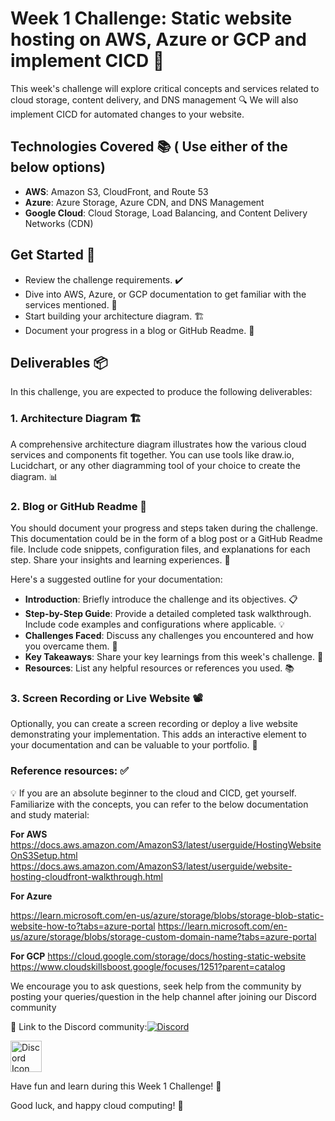 # Week 1 Challenge: Static website hosting on AWS, Azure or GCP and implement CICD 🚀

This week's challenge will explore critical concepts and services related to cloud storage, content delivery, and DNS management 🔍 We will also implement CICD for automated changes to your website.

## Technologies Covered 📚 ( Use either of the below options)
- **AWS**: Amazon S3, CloudFront, and Route 53
- **Azure**: Azure Storage, Azure CDN, and DNS Management
- **Google Cloud**: Cloud Storage, Load Balancing, and Content Delivery Networks (CDN)

## Get Started 🚀
- Review the challenge requirements. ✔️
- Dive into AWS, Azure, or GCP documentation to get familiar with the services mentioned. 📖
- Start building your architecture diagram. 🏗️
- Document your progress in a blog or GitHub Readme. 📝

## Deliverables 📦

In this challenge, you are expected to produce the following deliverables:

### 1. Architecture Diagram 🏗️
A comprehensive architecture diagram illustrates how the various cloud services and components fit together. You can use tools like draw.io, Lucidchart, or any other diagramming tool of your choice to create the diagram. 📊

### 2. Blog or GitHub Readme 📄
You should document your progress and steps taken during the challenge. This documentation could be in the form of a blog post or a GitHub Readme file. Include code snippets, configuration files, and explanations for each step. Share your insights and learning experiences. 📝

Here's a suggested outline for your documentation:

- **Introduction**: Briefly introduce the challenge and its objectives. 📋
- **Step-by-Step Guide**: Provide a detailed completed task walkthrough. Include code examples and configurations where applicable. 💡
- **Challenges Faced**: Discuss any challenges you encountered and how you overcame them. 🤔
- **Key Takeaways**: Share your key learnings from this week's challenge. 🧐
- **Resources**: List any helpful resources or references you used. 📚

### 3. Screen Recording or Live Website 📽️
Optionally, you can create a screen recording or deploy a live website demonstrating your implementation. This adds an interactive element to your documentation and can be valuable to your portfolio. 🎥


### Reference resources: ✅
💡 If you are an absolute beginner to the cloud and CICD, get yourself. Familiarize with the concepts, you can refer to the below documentation and study material:

**For AWS**
https://docs.aws.amazon.com/AmazonS3/latest/userguide/HostingWebsiteOnS3Setup.html
https://docs.aws.amazon.com/AmazonS3/latest/userguide/website-hosting-cloudfront-walkthrough.html

**For Azure**

https://learn.microsoft.com/en-us/azure/storage/blobs/storage-blob-static-website-how-to?tabs=azure-portal
https://learn.microsoft.com/en-us/azure/storage/blobs/storage-custom-domain-name?tabs=azure-portal

**For GCP**
https://cloud.google.com/storage/docs/hosting-static-website
https://www.cloudskillsboost.google/focuses/1251?parent=catalog

We encourage you to ask questions, seek help from the community by posting your queries/question in the help channel after joining our Discord community

🔗 Link to the Discord community:[![Discord](https://static.vecteezy.com/system/resources/previews/018/930/718/original/discord-logo-discord-icon-transparent-free-png.png)](https://tr.ee/1gYq2dJ73E)

<a href="[[https://discord.com/](https://static.vecteezy.com/system/resources/previews/018/930/718/original/discord-logo-discord-icon-transparent-free-png.png)](https://tr.ee/1gYq2dJ73E)">
  <img src="link-to-your-discord-icon-image" alt="Discord Icon" width="50" height="50">
</a>


Have fun and learn during this Week 1 Challenge! 🤗

Good luck, and happy cloud computing! 🌟
